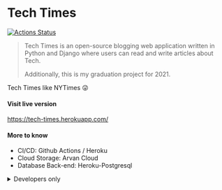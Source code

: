 # Tech Times

[![Actions Status](https://github.com/behnambm/tech-times/workflows/Tech%20Times%20CI/badge.svg
)](https://github.com/behnambm/tech-times/actions)


> Tech Times is an open-source blogging web application written in Python and Django where users can read and write articles about Tech.
>
> Additionally, this is my graduation project for 2021.

Tech Times like NYTimes 😜


#### Visit live version
https://tech-times.herokuapp.com/

#### More to know

- CI/CD: Github Actions / Heroku
- Cloud Storage: Arvan Cloud
- Database Back-end: Heroku-Postgresql

<details>
<summary>Developers only </summary>

#### How to run locally 
```
    git clone https://github.com/behnambm/tech-times.git
    cd tech-times
    virtualenv venv
    source venv/bin/activate
    pip install -r requirements.txt
    mv .env.sample .env  # change the variables and set the proper values for them
    python manage.py migrate
    python manage.py createsuperuser  # this is optional, and used to access admin panel in django 
    python manage.py runserver
    and finally go to: http://127.0.0.1:8000
```
</details> 